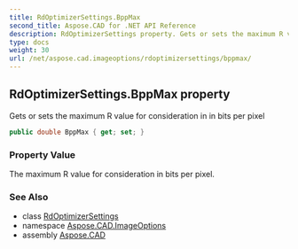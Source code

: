```yaml
---
title: RdOptimizerSettings.BppMax
second_title: Aspose.CAD for .NET API Reference
description: RdOptimizerSettings property. Gets or sets the maximum R value for consideration in in bits per pixel
type: docs
weight: 30
url: /net/aspose.cad.imageoptions/rdoptimizersettings/bppmax/
---
```

## RdOptimizerSettings.BppMax property

Gets or sets the maximum R value for consideration in in bits per pixel

```csharp
public double BppMax { get; set; }
```

### Property Value

The maximum R value for consideration in bits per pixel.

### See Also

* class [RdOptimizerSettings](../)
* namespace [Aspose.CAD.ImageOptions](../../rdoptimizersettings/)
* assembly [Aspose.CAD](../../../)


